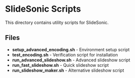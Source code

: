 # SlideSonic Scripts

This directory contains utility scripts for SlideSonic.

## Files

- **setup_advanced_encoding.sh** - Environment setup script
- **test_encoding.sh** - Verification script for installation
- **run_advanced_slideshow.sh** - Advanced slideshow script
- **run_fast_slideshow.sh** - Quick slideshow script
- **run_slideshow_maker.sh** - Alternative slideshow script 